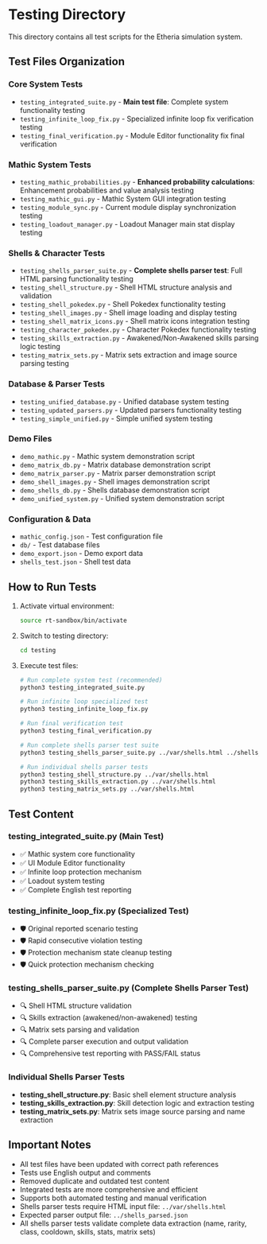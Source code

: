 # Testing Directory

This directory contains all test scripts for the Etheria simulation system.

## Test Files Organization

### Core System Tests
- `testing_integrated_suite.py` - **Main test file**: Complete system functionality testing
- `testing_infinite_loop_fix.py` - Specialized infinite loop fix verification testing
- `testing_final_verification.py` - Module Editor functionality fix final verification

### Mathic System Tests
- `testing_mathic_probabilities.py` - **Enhanced probability calculations**: Enhancement probabilities and value analysis testing
- `testing_mathic_gui.py` - Mathic System GUI integration testing
- `testing_module_sync.py` - Current module display synchronization testing
- `testing_loadout_manager.py` - Loadout Manager main stat display testing

### Shells & Character Tests
- `testing_shells_parser_suite.py` - **Complete shells parser test**: Full HTML parsing functionality testing
- `testing_shell_structure.py` - Shell HTML structure analysis and validation
- `testing_shell_pokedex.py` - Shell Pokedex functionality testing
- `testing_shell_images.py` - Shell image loading and display testing
- `testing_shell_matrix_icons.py` - Shell matrix icons integration testing
- `testing_character_pokedex.py` - Character Pokedex functionality testing
- `testing_skills_extraction.py` - Awakened/Non-Awakened skills parsing logic testing
- `testing_matrix_sets.py` - Matrix sets extraction and image source parsing testing

### Database & Parser Tests  
- `testing_unified_database.py` - Unified database system testing
- `testing_updated_parsers.py` - Updated parsers functionality testing
- `testing_simple_unified.py` - Simple unified system testing

### Demo Files
- `demo_mathic.py` - Mathic system demonstration script
- `demo_matrix_db.py` - Matrix database demonstration script
- `demo_matrix_parser.py` - Matrix parser demonstration script
- `demo_shell_images.py` - Shell images demonstration script
- `demo_shells_db.py` - Shells database demonstration script
- `demo_unified_system.py` - Unified system demonstration script

### Configuration & Data
- `mathic_config.json` - Test configuration file
- `db/` - Test database files
- `demo_export.json` - Demo export data
- `shells_test.json` - Shell test data

## How to Run Tests

1. Activate virtual environment:
   ```bash
   source rt-sandbox/bin/activate
   ```

2. Switch to testing directory:
   ```bash
   cd testing
   ```

3. Execute test files:
   ```bash
   # Run complete system test (recommended)
   python3 testing_integrated_suite.py
   
   # Run infinite loop specialized test
   python3 testing_infinite_loop_fix.py
   
   # Run final verification test
   python3 testing_final_verification.py
   
   # Run complete shells parser test suite
   python3 testing_shells_parser_suite.py ../var/shells.html ../shells_parsed.json
   
   # Run individual shells parser tests
   python3 testing_shell_structure.py ../var/shells.html
   python3 testing_skills_extraction.py ../var/shells.html
   python3 testing_matrix_sets.py ../var/shells.html
   ```

## Test Content

### testing_integrated_suite.py (Main Test)
- ✅ Mathic system core functionality
- ✅ UI Module Editor functionality
- ✅ Infinite loop protection mechanism
- ✅ Loadout system testing
- ✅ Complete English test reporting

### testing_infinite_loop_fix.py (Specialized Test)
- 🛡️ Original reported scenario testing
- 🛡️ Rapid consecutive violation testing
- 🛡️ Protection mechanism state cleanup testing
- 🛡️ Quick protection mechanism checking

### testing_shells_parser_suite.py (Complete Shells Parser Test)
- 🔍 Shell HTML structure validation
- 🔍 Skills extraction (awakened/non-awakened) testing
- 🔍 Matrix sets parsing and validation
- 🔍 Complete parser execution and output validation
- 🔍 Comprehensive test reporting with PASS/FAIL status

### Individual Shells Parser Tests
- **testing_shell_structure.py**: Basic shell element structure analysis
- **testing_skills_extraction.py**: Skill detection logic and extraction testing
- **testing_matrix_sets.py**: Matrix sets image source parsing and name extraction

## Important Notes

- All test files have been updated with correct path references
- Tests use English output and comments
- Removed duplicate and outdated test content
- Integrated tests are more comprehensive and efficient
- Supports both automated testing and manual verification
- Shells parser tests require HTML input file: `../var/shells.html`
- Expected parser output file: `../shells_parsed.json`
- All shells parser tests validate complete data extraction (name, rarity, class, cooldown, skills, stats, matrix sets)
